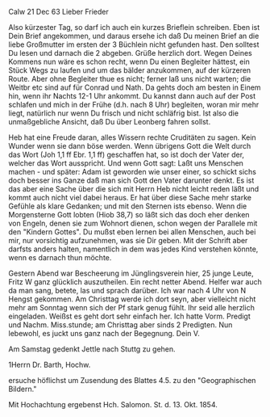  Calw 21 Dec 63
Lieber Frieder

Also kürzester Tag, so darf ich auch ein kurzes Brieflein schreiben. 
Eben ist Dein Brief angekommen, und daraus ersehe ich daß Du meinen Brief an die liebe Großmutter im ersten der 3 Büchlein nicht gefunden hast. Den solltest Du lesen und darnach die 2 abgeben. Grüße herzlich dort. 
Wegen Deines Kommens nun wäre es schon recht, wenn Du einen Begleiter hättest, ein Stück Wegs zu laufen und um das bälder anzukommen, auf der kürzeren Route. Aber ohne Begleiter thue es nicht; ferner laß uns nicht warten; die Weitbr etc sind auf für Conrad und Nath. Da gehts doch am besten in Einem hin, wenn ihr Nachts 12-1 Uhr ankommt. Du kannst dann auch auf der Post schlafen und mich in der Frühe (d.h. nach 8 Uhr) begleiten, woran mir mehr liegt, natürlich nur wenn Du frisch und nicht schläfrig bist. Ist also die unmaßgebliche Ansicht, daß Du über Leonberg fahren sollst.

Heb hat eine Freude daran, alles Wissern rechte Cruditäten zu sagen. Kein Wunder wenn sie dann böse werden. Wenn übrigens Gott die Welt durch das Wort (Joh 1,1 ff Ebr. 1,1 ff) geschaffen hat, so ist doch der Vater der, welcher das Wort ausspricht. Und wenn Gott sagt: Laßt uns Menschen machen - und später: Adam ist geworden wie unser einer, so schickt sichs doch besser ins Ganze daß man sich Gott den Vater darunter denkt. Es ist das aber eine Sache über die sich mit Herrn Heb nicht leicht reden läßt und kommt auch nicht viel dabei heraus. Er hat über diese Sache mehr starke Gefühle als klare Gedanken; und mit den Sternen ists ebenso. Wenn die Morgensterne Gott lobten (Hiob 38,7) so läßt sich das doch eher denken von Engeln, denen sie zum Wohnort dienen, schon wegen der Parallele mit den "Kindern Gottes". Du mußst eben lernen bei allen Menschen, auch bei mir, nur vorsichtig aufzunehmen, was sie Dir geben. Mit der Schrift aber darfsts anders halten, namentlich in dem was jedes Kind verstehen könnte, wenn es darnach thun möchte.

Gestern Abend war Bescheerung im Jünglingsverein hier, 25 junge Leute, Fritz W ganz glücklich auszutheilen. Ein recht netter Abend. Helfer war auch da man sang, betete, las und sprach darüber. Ich war nach 4 Uhr von N Hengst gekommen. Am Christtag werde ich dort seyn, aber vielleicht nicht mehr am Sonntag wenn sich der Pf stark genug fühlt. Ihr seid alle herzlich eingeladen. Weißst es geht dort sehr einfach her. Ich hatte Vorm. Predigt und Nachm. Miss.stunde; am Christtag aber sinds 2 Predigten. Nun lebewohl, es juckt uns ganz nach der Begegnung.
 Dein V.

Am Samstag gedenkt Jettle nach Stuttg zu gehen.



1Herrn Dr. Barth, Hochw.

ersuche höflichst um Zusendung des Blattes 4.5. zu den "Geographischen Bildern."

 Mit Hochachtung
 ergebenst
 Hch. Salomon.
St. d. 13. Okt. 1854.
